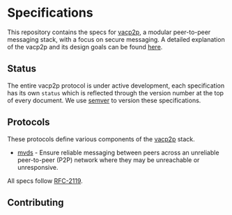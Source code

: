 # Specifications

This repository contains the specs for [vacp2p](https://vac.dev), a modular peer-to-peer messaging stack, with a focus on secure messaging. A detailed explanation of the vacp2p and its design goals can be found [here](https://vac.dev/vac-overview).

## Status

The entire vacp2p protocol is under active development, each specification has its own `status` which is reflected through the version number at the top of every document. We use [semver](https://semver.org/) to version these specifications.

## Protocols

These protocols define various components of the [vacp2p](https://vac.dev) stack.

 - [mvds](./mvds.md) - Ensure reliable messaging between peers across an unreliable peer-to-peer (P2P) network where they may be unreachable or unresponsive.
 
<!-- @Todo put this in a better place !-->
All specs follow [RFC-2119](https://tools.ietf.org/html/rfc2119).

## Contributing
